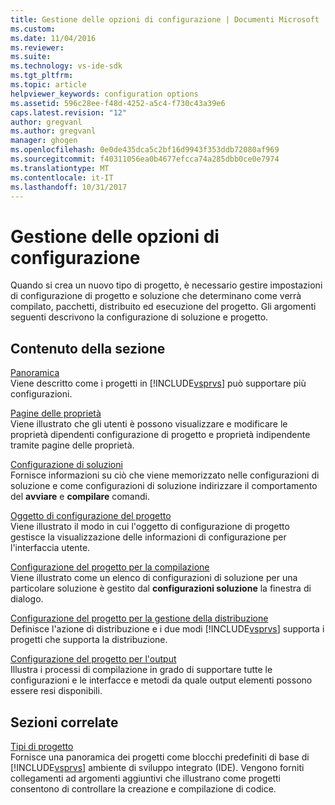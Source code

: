 ```yaml
---
title: Gestione delle opzioni di configurazione | Documenti Microsoft
ms.custom: 
ms.date: 11/04/2016
ms.reviewer: 
ms.suite: 
ms.technology: vs-ide-sdk
ms.tgt_pltfrm: 
ms.topic: article
helpviewer_keywords: configuration options
ms.assetid: 596c28ee-f48d-4252-a5c4-f730c43a39e6
caps.latest.revision: "12"
author: gregvanl
ms.author: gregvanl
manager: ghogen
ms.openlocfilehash: 0e0de435dca5c2bf16d9943f353ddb72080af969
ms.sourcegitcommit: f40311056ea0b4677efcca74a285dbb0ce0e7974
ms.translationtype: MT
ms.contentlocale: it-IT
ms.lasthandoff: 10/31/2017
---
```

# <a name="managing-configuration-options"></a>Gestione delle opzioni di configurazione
Quando si crea un nuovo tipo di progetto, è necessario gestire impostazioni di configurazione di progetto e soluzione che determinano come verrà compilato, pacchetti, distribuito ed esecuzione del progetto. Gli argomenti seguenti descrivono la configurazione di soluzione e progetto.  
  
## <a name="in-this-section"></a>Contenuto della sezione  
 [Panoramica](../../extensibility/internals/configuration-options-overview.md)  
 Viene descritto come i progetti in [!INCLUDE[vsprvs](../../code-quality/includes/vsprvs_md.md)] può supportare più configurazioni.  
  
 [Pagine delle proprietà](../../extensibility/internals/property-pages.md)  
 Viene illustrato che gli utenti è possono visualizzare e modificare le proprietà dipendenti configurazione di progetto e proprietà indipendente tramite pagine delle proprietà.  
  
 [Configurazione di soluzioni](../../extensibility/internals/solution-configuration.md)  
 Fornisce informazioni su ciò che viene memorizzato nelle configurazioni di soluzione e come configurazioni di soluzione indirizzare il comportamento del **avviare** e **compilare** comandi.  
  
 [Oggetto di configurazione del progetto](../../extensibility/internals/project-configuration-object.md)  
 Viene illustrato il modo in cui l'oggetto di configurazione di progetto gestisce la visualizzazione delle informazioni di configurazione per l'interfaccia utente.  
  
 [Configurazione del progetto per la compilazione](../../extensibility/internals/project-configuration-for-building.md)  
 Viene illustrato come un elenco di configurazioni di soluzione per una particolare soluzione è gestito dal **configurazioni soluzione** la finestra di dialogo.  
  
 [Configurazione del progetto per la gestione della distribuzione](../../extensibility/internals/project-configuration-for-managing-deployment.md)  
 Definisce l'azione di distribuzione e i due modi [!INCLUDE[vsprvs](../../code-quality/includes/vsprvs_md.md)] supporta i progetti che supporta la distribuzione.  
  
 [Configurazione del progetto per l'output](../../extensibility/internals/project-configuration-for-output.md)  
 Illustra i processi di compilazione in grado di supportare tutte le configurazioni e le interfacce e metodi da quale output elementi possono essere resi disponibili.  
  
## <a name="related-sections"></a>Sezioni correlate  
 [Tipi di progetto](../../extensibility/internals/project-types.md)  
 Fornisce una panoramica dei progetti come blocchi predefiniti di base di [!INCLUDE[vsprvs](../../code-quality/includes/vsprvs_md.md)] ambiente di sviluppo integrato (IDE). Vengono forniti collegamenti ad argomenti aggiuntivi che illustrano come progetti consentono di controllare la creazione e compilazione di codice.